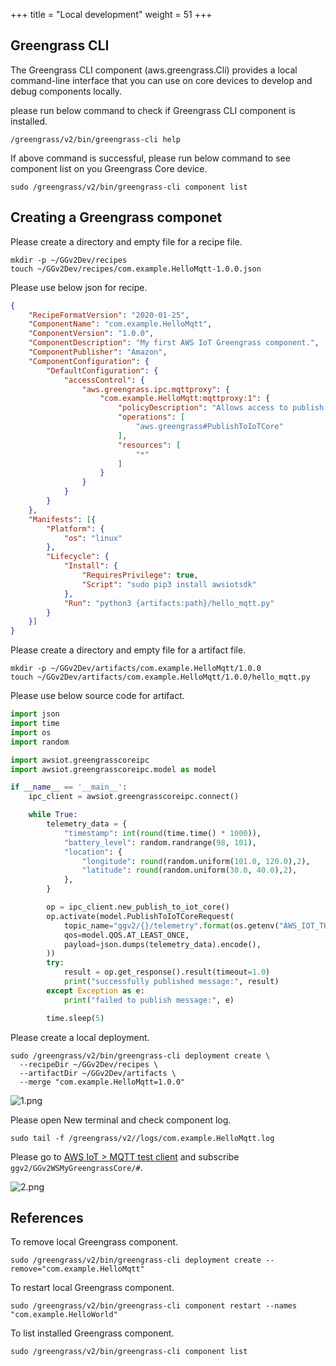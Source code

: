 +++
title = "Local development"
weight = 51
+++

## Greengrass CLI

The Greengrass CLI component (aws.greengrass.Cli) provides a local command-line interface that you can use on core devices to develop and debug components locally.

please run below command to check if Greengrass CLI component is installed.

``` shell
/greengrass/v2/bin/greengrass-cli help
```

If above command is successful, please run below command to see component list on you Greengrass Core device.

``` shell
sudo /greengrass/v2/bin/greengrass-cli component list
```

## Creating a Greengrass componet

Please create a directory and empty file for a recipe file.

``` shell
mkdir -p ~/GGv2Dev/recipes
touch ~/GGv2Dev/recipes/com.example.HelloMqtt-1.0.0.json
```

Please use below json for recipe.

``` json
{
	"RecipeFormatVersion": "2020-01-25",
	"ComponentName": "com.example.HelloMqtt",
	"ComponentVersion": "1.0.0",
	"ComponentDescription": "My first AWS IoT Greengrass component.",
	"ComponentPublisher": "Amazon",
	"ComponentConfiguration": {
		"DefaultConfiguration": {
			"accessControl": {
				"aws.greengrass.ipc.mqttproxy": {
					"com.example.HelloMqtt:mqttproxy:1": {
						"policyDescription": "Allows access to publish to all AWS IoT Core topics.",
						"operations": [
							"aws.greengrass#PublishToIoTCore"
						],
						"resources": [
							"*"
						]
					}
				}
			}
		}
	},
	"Manifests": [{
		"Platform": {
			"os": "linux"
		},
		"Lifecycle": {
			"Install": {
				"RequiresPrivilege": true,
				"Script": "sudo pip3 install awsiotsdk"
			},
			"Run": "python3 {artifacts:path}/hello_mqtt.py"
		}
	}]
}

```

Please create a directory and empty file for a artifact file.

``` shell
mkdir -p ~/GGv2Dev/artifacts/com.example.HelloMqtt/1.0.0
touch ~/GGv2Dev/artifacts/com.example.HelloMqtt/1.0.0/hello_mqtt.py
```

Please use below source code for artifact.

```python
import json
import time
import os
import random

import awsiot.greengrasscoreipc
import awsiot.greengrasscoreipc.model as model

if __name__ == '__main__':
    ipc_client = awsiot.greengrasscoreipc.connect()

    while True:
        telemetry_data = {
            "timestamp": int(round(time.time() * 1000)),
            "battery_level": random.randrange(98, 101),
            "location": {
                "longitude": round(random.uniform(101.0, 120.0),2),
                "latitude": round(random.uniform(30.0, 40.0),2),
            },
        }

        op = ipc_client.new_publish_to_iot_core()
        op.activate(model.PublishToIoTCoreRequest(
            topic_name="ggv2/{}/telemetry".format(os.getenv("AWS_IOT_THING_NAME")),
            qos=model.QOS.AT_LEAST_ONCE,
            payload=json.dumps(telemetry_data).encode(),
        ))
        try:
            result = op.get_response().result(timeout=1.0)
            print("successfully published message:", result)
        except Exception as e:
            print("failed to publish message:", e)

        time.sleep(5)
```

Please create a local deployment.

``` shell
sudo /greengrass/v2/bin/greengrass-cli deployment create \
  --recipeDir ~/GGv2Dev/recipes \
  --artifactDir ~/GGv2Dev/artifacts \
  --merge "com.example.HelloMqtt=1.0.0"
```

![1.png](/images/4/1/1.png)


Please open New terminal and check component log.

``` shell
sudo tail -f /greengrass/v2//logs/com.example.HelloMqtt.log
```

Please go to [AWS IoT > MQTT test client](https://console.aws.amazon.com/iot/home?#/test) and subscribe ```ggv2/GGv2WSMyGreengrassCore/#```.

![2.png](/images/4/1/2.png)

## References

To remove local Greengrass component.

``` shell
sudo /greengrass/v2/bin/greengrass-cli deployment create --remove="com.example.HelloMqtt"
```

To restart local Greengrass component.

``` shell
sudo /greengrass/v2/bin/greengrass-cli component restart --names "com.example.HelloWorld"
```

To list installed Greengrass component.

``` shell
sudo /greengrass/v2/bin/greengrass-cli component list
```
